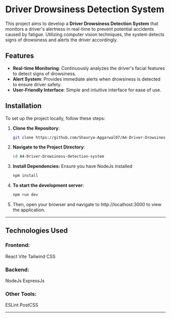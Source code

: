 # Driver Drowsiness Detection System

This project aims to develop a **Driver Drowsiness Detection System** that monitors a driver's alertness in real-time to prevent potential accidents caused by fatigue. Utilizing computer vision techniques, the system detects signs of drowsiness and alerts the driver accordingly.

## Features

- **Real-time Monitoring**: Continuously analyzes the driver's facial features to detect signs of drowsiness.
- **Alert System**: Provides immediate alerts when drowsiness is detected to ensure driver safety.
- **User-Friendly Interface**: Simple and intuitive interface for ease of use.

## Installation

To set up the project locally, follow these steps:

1. **Clone the Repository**:

   ```bash
   git clone https://github.com/Shaurya-Aggarwal07/A4-Driver-Drowsiness-detection-system.git

2. **Navigate to the Project Directory**:

      ```bash
      cd A4-Driver-Drowsiness-detection-system

3. **Install Dependencies:**
Ensure you have NodeJs installed

   ```bash
   npm install

4. **To start the development server:**
   ```bash
   npm run dev

5. Then, open your browser and navigate to http://localhost:3000 to view the application.

---

## Technologies Used
### Frontend:
React
Vite
Tailwind CSS

### Backend:
NodeJs
ExpressJs

### Other Tools:
ESLint
PostCSS

---

